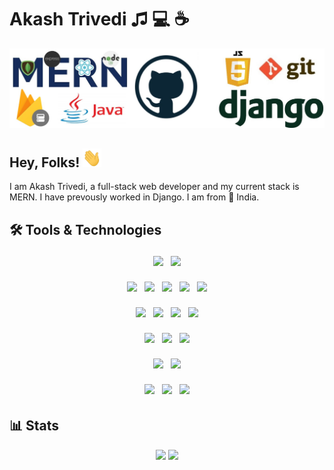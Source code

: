 # Akash Trivedi &#9835; 💻 &#9749; 

<img src='https://raw.githubusercontent.com/Akash-Trivedi/Akash-Trivedi/main/linkedincover-4.jpeg'/>


<h2>
Hey, Folks! <img src='https://raw.githubusercontent.com/Akash-Trivedi/Akash-Trivedi/master/wave.gif' width="30px" height="30px" /> 
</h2>

I am Akash Trivedi, a full-stack web developer and my current stack is MERN. I have prevously worked in Django. I am from &#128205; India.

## 🛠 Tools & Technologies

<p align='center'>

<!-- os -->
<p align='center'>
    <img src='https://img.shields.io/static/v1?style=flat&label=OS&logo=ubuntu&message=Ubuntu&color=E95420' style='padding:2px;margin:2px'/>
    <img src='https://img.shields.io/static/v1?style=flat&label=OS&logo=windows&message=Windows&color=0078d7' style='padding:2px;margin:2px'/>
</p>


<!-- languages -->
<p align='center'>
    <img src='https://img.shields.io/static/v1?style=flat&label=Code&logo=html5&message=HTML5&color=0A66C2' style='padding:2px;margin:2px'/>
    <img src='https://img.shields.io/static/v1?style=flat&label=Code&logo=css3&message=CSS&color=216fa9' style='padding:2px;margin:2px'/>
    <img src='https://img.shields.io/static/v1?style=flat&label=Code&logo=JavaScript&message=JavaScript&color=ff8d11' style='padding:2px;margin:2px'/>
    <img src='https://img.shields.io/static/v1?style=flat&label=Code&logo=oracle&message=Java&color=b84433' style='padding:2px;margin:2px'/>
    <img src='https://img.shields.io/static/v1?style=flat&label=Code&logo=python&message=Python&color=356f9e' style='padding:2px;margin:2px'/>
</p>

<!-- libraries -->
<p align='center'>
    <img src='https://img.shields.io/static/v1?style=flat&label=Library&logo=react&message=ReactJs&color=61dafb' style='padding:2px;margin:2px'/>
    <img src='https://img.shields.io/static/v1?style=flat&label=Library&logo=nodedotjs&message=Nodejs&color=026e00' style='padding:2px;margin:2px'/>
    <!-- frameworks -->
    <img src='https://img.shields.io/static/v1?style=flat&label=Framework&logo=express&message=Express&color=eeeeee' style='padding:2px;margin:2px'/>
    <img src='https://img.shields.io/static/v1?style=flat&label=Framework&logo=django&message=Django&color=0c4b33' style='padding:2px;margin:2px'/>
</p>



<!-- extraas -->
<p align='center'>
    <img src='https://img.shields.io/static/v1?style=flat&label=Cloud&logo=firebase&message=Firebase&color=feca2a' style='padding:2px;margin:2px'/>
    <!-- databases -->
    <img src='https://img.shields.io/static/v1?style=flat&label=Db&logo=mongodb&message=MongoDb&color=00684a' style='padding:2px;margin:2px'/>
    <img src='https://img.shields.io/static/v1?style=flat&label=Db&logo=mysql&message=MySQL&color=3e6e93&logoColor=white' style='padding:2px;margin:2px'/>
</p>


<!-- competetive programming -->
<p align='center'>
    <img src='https://img.shields.io/static/v1?style=flat&label=CP&logo=codeforces&message=Codeforces&color=516ba3' style='padding:2px;margin:2px'/>
    <img src='https://img.shields.io/static/v1?style=flat&label=CP&logo=leetcode&message=Leetcode&color=ffc865' style='padding:2px;margin:2px'/>
</p>




<!-- ide's -->
<p align='center'>
    <img src='https://img.shields.io/static/v1?style=flat&label=IDE&logo=vsco&message=VsCode&color=0066b8' style='padding:2px;margin:2px'/>
    <img src='https://img.shields.io/static/v1?style=flat&label=IDE&logo=intellijidea&message=IntelliJ IDEA&color=8075d2' style='padding:2px;margin:2px'/>
    <img src='https://img.shields.io/static/v1?style=flat&label=IDE&logo=sublimetext&message=Sublime Text&color=4b4b4b' style='padding:2px;margin:2px'/>
</p>

</p>

## &#128202; Stats

<p align='center'>
<img src='https://github-readme-stats.vercel.app/api/top-langs/?username=Akash-Trivedi&langs_count=10&layout=compact&hide=php&bg_color=0d1117&title_color=ECF0F1&text_color=fff'  style='width:40%;'/>
<img src='https://github-readme-stats-georgedong32.vercel.app/api?username=Akash-Trivedi&bg_color=0d1117&title_color=ECF0F1&text_color=fff&show_icons=true&count_private=reu&icon_color=F1C40F' style='width:55%;'/>
</p>
